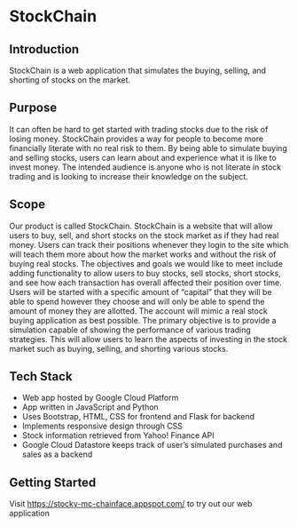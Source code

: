 # StockChain

## Introduction
StockChain is a web application that simulates the buying, selling, and shorting of stocks on the market.

## Purpose
It can often be hard to get started with trading stocks due to the risk of losing money. StockChain provides a way for people to become more financially literate with no real risk to them. By being able to simulate buying and selling stocks, users can learn about and experience what it is like to invest money. The intended audience is anyone who is not literate in stock trading and is looking to increase their knowledge on the subject.

## Scope
Our product is called StockChain. StockChain is a website that will allow users to buy, sell, and short stocks on the stock market as if they had real money. Users can track their positions whenever they login to the site which will teach them more about how the market works and without the risk of buying real stocks. The objectives and goals we would like to meet include adding functionality to allow users to buy stocks, sell stocks, short stocks, and see how each transaction has overall affected their position over time. Users will be started with a specific amount of “capital” that they will be able to spend however they choose and will only be able to spend the amount of money they are allotted. The account will mimic a real stock buying application as best possible. The primary objective is to provide a simulation capable of showing the performance of various trading strategies. This will allow users to learn the aspects of investing in the stock market such as buying, selling, and shorting various stocks.

## Tech Stack
* Web app hosted by Google Cloud Platform
* App written in JavaScript and Python
* Uses Bootstrap, HTML, CSS for frontend and Flask for backend
* Implements responsive design through CSS
* Stock information retrieved from Yahoo! Finance API
* Google Cloud Datastore keeps track of user’s simulated purchases and sales as a backend

## Getting Started
Visit https://stocky-mc-chainface.appspot.com/ to try out our web application
